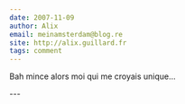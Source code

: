 ```yaml
---
date: 2007-11-09
author: Alix
email: meinamsterdam@blog.re
site: http://alix.guillard.fr
tags: comment
---
```


<p>
Bah mince alors moi qui me croyais unique...
</p>
---